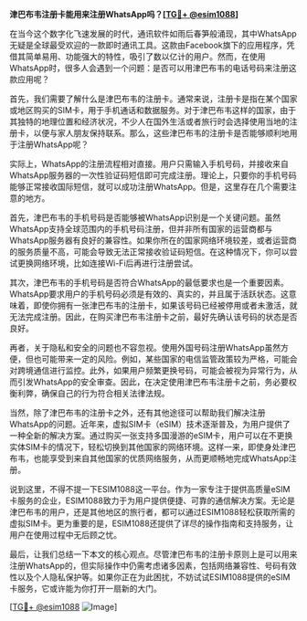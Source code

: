 **津巴布韦注册卡能用来注册WhatsApp吗？[[TG💪+ @esim1088](https://t.me/s/esim1088)]**

在当今这个数字化飞速发展的时代，通讯软件如雨后春笋般涌现，其中WhatsApp无疑是全球最受欢迎的一款即时通讯工具。这款由Facebook旗下的应用程序，凭借其简单易用、功能强大的特性，吸引了数以亿计的用户。然而，在使用WhatsApp时，很多人会遇到一个问题：是否可以用津巴布韦的电话号码来注册这款应用呢？

首先，我们需要了解什么是津巴布韦的注册卡。通常来说，注册卡是指在某个国家或地区购买的SIM卡，用于手机通话和数据服务。对于津巴布韦这样的国家，由于其独特的地理位置和经济状况，不少人在国外生活或者旅行时会选择使用当地的注册卡，以便与家人朋友保持联系。那么，这些津巴布韦的注册卡是否能够顺利地用于注册WhatsApp呢？

实际上，WhatsApp的注册流程相对直接。用户只需输入手机号码，并接收来自WhatsApp服务器的一次性验证码短信即可完成注册。理论上，只要你的手机号码能够正常接收国际短信，就可以成功注册WhatsApp。但是，这里存在几个需要注意的地方。

首先，津巴布韦的手机号码是否能够被WhatsApp识别是一个关键问题。虽然WhatsApp支持全球范围内的手机号码注册，但并非所有国家的运营商都与WhatsApp服务器有良好的兼容性。如果你所在的国家网络环境较差，或者运营商的服务质量不高，可能会导致无法正常接收验证码短信。在这种情况下，你可以尝试更换网络环境，比如连接Wi-Fi后再进行注册尝试。

其次，津巴布韦的手机号码是否符合WhatsApp的最低要求也是一个重要因素。WhatsApp要求用户的手机号码必须是有效的、真实的，并且属于活跃状态。这意味着，即使你拥有一张津巴布韦的注册卡，如果该号码已经被停用或者未激活，就无法完成注册。因此，在购买津巴布韦注册卡之前，最好先确认该号码的状态是否良好。

再者，关于隐私和安全的问题也不容忽视。使用外国号码注册WhatsApp虽然方便，但也可能带来一定的风险。例如，某些国家的电信监管政策较为严格，可能会对跨境通信进行监控。此外，如果用户频繁更换号码，可能会被视为异常行为，从而引发WhatsApp的安全审查。因此，在决定使用津巴布韦注册卡之前，务必要权衡利弊，确保自己的行为符合相关法律法规。

当然，除了津巴布韦的注册卡之外，还有其他途径可以帮助我们解决注册WhatsApp的问题。近年来，虚拟SIM卡（eSIM）技术逐渐普及，为用户提供了一种全新的解决方案。通过购买一张支持多国漫游的eSIM卡，用户可以在不更换实体SIM卡的情况下，轻松切换到其他国家的网络环境。这样一来，即使身处津巴布韦，也能享受到来自其他国家的优质网络服务，从而更顺畅地完成WhatsApp注册。

说到这里，不得不提一下ESIM1088这一平台。作为一家专注于提供高质量eSIM卡服务的企业，ESIM1088致力于为用户提供便捷、可靠的通信解决方案。无论是津巴布韦的用户，还是其他地区的旅行者，都可以通过ESIM1088轻松获取所需的虚拟SIM卡。更为重要的是，ESIM1088还提供了详尽的操作指南和支持服务，让用户在使用过程中无后顾之忧。

最后，让我们总结一下本文的核心观点。尽管津巴布韦的注册卡原则上是可以用来注册WhatsApp的，但实际操作中仍需考虑诸多因素，包括网络兼容性、号码有效性以及个人隐私保护等。如果你正在为此困扰，不妨试试ESIM1088提供的eSIM卡服务，它或许能为你打开一扇新的大门。

[[TG💪+ @esim1088](https://t.me/s/esim1088) ![Image](https://i.postimg.cc/4NQfJmqS/Snipaste-2025-05-13-00-14-12.png)]